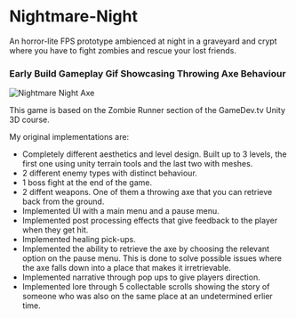 # Nightmare-Night
An horror-lite FPS prototype ambienced at night in a graveyard and crypt where you have to fight zombies and rescue your lost friends.


### Early Build Gameplay Gif Showcasing Throwing Axe Behaviour
![Nightmare Night Axe](https://user-images.githubusercontent.com/71871620/172585522-64a9719a-bd7e-476f-be56-77531beca52f.gif)


This game is based on the Zombie Runner section of the GameDev.tv Unity 3D course.

My original implementations are:

- Completely different aesthetics and level design. Built up to 3 levels, the first one using unity terrain tools and the last two with meshes.
- 2 different enemy types with distinct behaviour.
- 1 boss fight at the end of the game.
- 2 diffent weapons. One of them a throwing axe that you can retrieve back from the ground.
- Implemented UI with a main menu and a pause menu.
- Implemented post processing effects that give feedback to the player when they get hit.
- Implemented healing pick-ups.
- Implemented the ability to retrieve the axe by choosing the relevant option on the pause menu. This is done to solve possible issues where the axe falls down into a place that makes it irretrievable.
- Implemented narrative through pop ups to give players direction.
- Implemented lore through 5 collectable scrolls showing the story of someone who was also on the same place at an undetermined erlier time.
